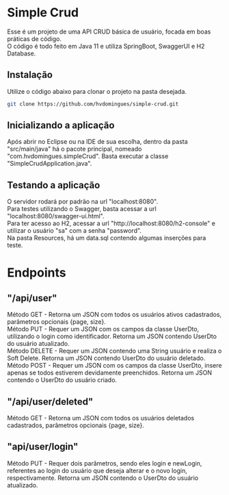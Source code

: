 # Simple Crud

Esse é um projeto de uma API CRUD básica de usuário, focada em boas práticas de código.<br/>
O código é todo feito em Java 11 e utiliza SpringBoot, SwaggerUI e H2 Database. 

## Instalação

Utilize o código abaixo para clonar o projeto na pasta desejada.

```bash
git clone https://github.com/hvdomingues/simple-crud.git
```

## Inicializando a aplicação

Após abrir no Eclipse ou na IDE de sua escolha, dentro da pasta "src/main/java" há o pacote principal, nomeado "com.hvdomingues.simpleCrud". Basta executar a classe "SimpleCrudApplication.java".

## Testando a aplicação
O servidor rodará por padrão na url "localhost:8080".<br/>
Para testes utilizando o Swagger, basta acessar a url "localhost:8080/swagger-ui.html".<br/>
Para ter acesso ao H2, acessar a url "http://localhost:8080/h2-console" e utilizar o usuário "sa" com a senha "password".<br/>
Na pasta Resources, há um data.sql contendo algumas inserções para teste.


# Endpoints
## "/api/user"

Método GET - Retorna um JSON com todos os usuários ativos cadastrados, parâmetros opcionais {page, size}.<br/>
Método PUT - Requer um JSON com os campos da classe UserDto, utilizando o login como identificador. Retorna um JSON contendo UserDto do usuário atualizado.<br/>
Método DELETE - Requer um JSON contendo uma String usuário e realiza o Soft Delete. Retorna um JSON contendo UserDto do usuário deletado.<br/>
Método POST - Requer um JSON com os campos da classe UserDto, insere apenas se todos estiverem devidamente preenchidos. Retorna um JSON contendo o UserDto do usuário criado.

## "/api/user/deleted"

Método GET - Retorna um JSON com todos os usuários deletados cadastrados, parâmetros opcionais {page, size}.

## "api/user/login"

Método PUT - Requer dois parâmetros, sendo eles login e newLogin, referentes ao login do usuário que deseja alterar e o novo login, respectivamente. Retorna um JSON contendo o UserDto do usuário atualizado.

